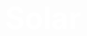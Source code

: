 <!DOCTYPE html>
<html>
<head>
  <title>Solar</title>
  <style>
    @import url('https://fonts.googleapis.com/css2?family=Alex+Brush&display=swap');
    
    body {
      background-color: #000000; /* Black background */
      color: #ffffff; /* White text */
      font-family: 'Consolas', monospace; /* Consolas font for the entire body */
      opacity: 0;
      animation: fadeIn 2s forwards; /* Fading-in animation */
      text-align: center; /* Center align all text */
      overflow: hidden; /* Hide overflowing stars */
      position: relative;
      filter: blur(10px); /* Initial blur */
    }
    
    @keyframes fadeIn {
      0% {
        opacity: 0;
        filter: blur(10px); /* Start with blur */
      }
      50% {
        opacity: 0; /* Maintain opacity at 0. */
      }
      100% {
        opacity: 1;
        filter: blur(0); /* Unblur gradually */
      }
    }
    
    h1 {
      font-size: 60px;
      font-family: 'Alex Brush', cursive; /* Custom font */
      overflow: hidden;
      white-space: nowrap;
    }
    
    p {
      font-size: 18px;
      font-family: 'Alex Brush', cursive; /* Custom font */
      position: absolute;
      bottom: 0; /* Position at the bottom */
      left: 50%;
      transform: translateX(-50%);
      opacity: 0; /* Set initial opacity to 0 */
    }
    
    a {
      color: #ffffff; /* White link color */
      text-decoration: none; /* Remove underline */
    }
    
    a:hover {
      text-decoration: underline; /* Add underline on hover */
    }
    
    /* Stars animation */
    .stars {
      position: absolute;
      top: 0;
      left: 0;
      width: 100%;
      height: 100%;
      pointer-events: none;
    }
    
    .star {
      position: absolute;
      width: 2px;
      height: 2px;
      background-color: #ffffff;
      animation: twinkle 1s infinite;
    }
    
    @keyframes twinkle {
      0% {
        opacity: 0;
        transform: scale(0);
      }
      50% {
        opacity: 1;
        transform: scale(1);
      }
      100% {
        opacity: 0;
        transform: scale(0);
      }
    }
    
    /* Panning animation */
    .panning {
      animation: pan 30s linear infinite; /* More aggressive panning */
    }
    
    @keyframes pan {
      0% {
        background-position: 0 0;
      }
      100% {
        background-position: -200% 0; /* Increased panning distance */
      }
    }
  </style>
</head>
<body class="panning">
  <h1 id="solar"><a href="https://example.com" target="_blank">Solar</a></h1>
  <p id="intro">Commence Retribution.</p>
  
  <div class="stars">
    <!-- Generate stars dynamically using JavaScript -->
  </div>

  <script>
    window.onload = function() {
      document.body.style.opacity = 1;
      
      const starContainer = document.querySelector('.stars');
      const heading = document.querySelector('#solar');
      const intro = document.querySelector('#intro');
      const paragraph = document.querySelector('p');
      const body = document.body;
      
      // Generate stars dynamically
      for (let i = 0; i < 100; i++) {
        const star = document.createElement('div');
        star.className = 'star';
        star.style.top = Math.random() * 100 + '%';
        star.style.left = Math.random() * 100 + '%';
        star.style.animationDelay = Math.random() * 5 + 's';
        starContainer.appendChild(star);
      }
      
      let blurAmount = 10;
      const blurInterval = setInterval(function() {
        if (blurAmount > 0) {
          document.body.style.filter = "blur(" + blurAmount + "px)";
          blurAmount -= 0.5; // Decrease blur amount in smaller increments
        } else {
          clearInterval(blurInterval);
        }
      }, 100);
      
      heading.addEventListener('click', function() {
        body.style.animation = "fadeOut 1s forwards";
        setTimeout(function() {
          body.style.background = "#000000";
          body.style.overflow = "auto";
        }, 1000);
      });
      
      setTimeout(function() {
        intro.style.transition = "opacity 2s";
        intro.style.opacity = "0";
        
        // Fade in the paragraph text
        setTimeout(function() {
          paragraph.style.color = "#ffffff"; // Set text color to white
          paragraph.style.transition = "opacity 2s";
          paragraph.style.opacity = "1";
          
          // Insert and type the additional text
          const additionalText = "Solar is a powerful discord raiding bot with a primary focus on taking down servers that promote and engage in illegal activities such as pedophilia, scams, RCTA, and furry servers. Our mission is to actively combat and put an end to these communities as they are 100% weird as hell. If you have any questions, DM 444cursed (1173054262884962377)";
          
          const additionalParagraph = document.createElement('p');
          additionalParagraph.style.fontFamily = 'Consolas, monospace'; // Set Consolas font
          additionalParagraph.style.fontSize = '18px';
          additionalParagraph.style.position = 'absolute';
          additionalParagraph.style.bottom = '50%';
          additionalParagraph.style.left = '50%';
          additionalParagraph.style.transform = 'translateX(-50%)';
          additionalParagraph.style.opacity = '0';
          body.appendChild(additionalParagraph);

          const typingEffect = setInterval(function() {
            if (additionalText.length > 0) {
              additionalParagraph.textContent += additionalText[0];
              additionalText = additionalText.slice(1);
            } else {
              clearInterval(typingEffect);
              additionalParagraph.style.transition = "opacity 2s";
              additionalParagraph.style.opacity = "1";
            }
          }, 75);
          
        }, 2000); // Wait for 2 seconds after the introduction fades out
      }, 6000);
    };
  </script>
</body>
</html>
